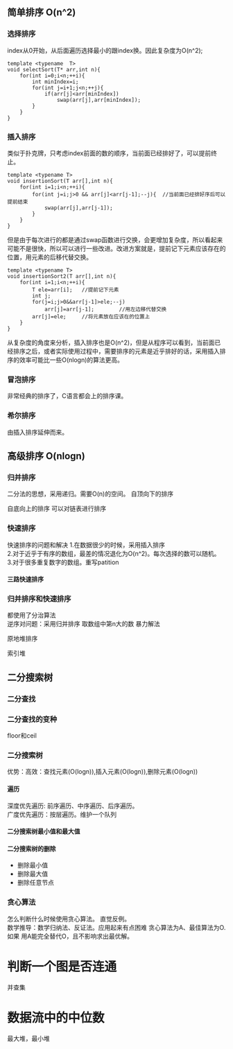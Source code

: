 

## 简单排序 O(n^2)
### 选择排序
index从0开始，从后面遍历选择最小的跟index换。因此复杂度为O(n^2);
```
template <typename  T>
void selectSort(T* arr,int n){
    for(int i=0;i<n;++i){
        int minIndex=i;
        for(int j=i+1;j<n;++j){
            if(arr[j]<arr[minIndex])
                swap(arr[j],arr[minIndex]);
        }
    }
}
```
### 插入排序
类似于扑克牌，只考虑index前面的数的顺序，当前面已经排好了，可以提前终止。
```
template <typename T>
void insertionSort(T arr[],int n){
    for(int i=1;i<n;++i){
        for(int j=i;j>0 && arr[j]<arr[j-1];--j){  //当前面已经排好序后可以提前结束
            swap(arr[j],arr[j-1]);
        }
    }
}
```
但是由于每次进行的都是通过swap函数进行交换，会更增加复杂度，所以看起来可能不是很快，所以可以进行一些改进。改进方案就是，提前记下元素应该存在的位置，用元素的后移代替交换。
```
template <typename T>
void insertionSort2(T arr[],int n){
    for(int i=1;i<n;++i){
        T ele=arr[i];   //提前记下元素
        int j;
        for(j=i;j>0&&arr[j-1]>ele;--j)
            arr[j]=arr[j-1];        //用左边移代替交换
        arr[j]=ele;     //将元素放在应该在的位置上
    }
}
```
从复杂度的角度来分析，插入排序也是O(n^2)，但是从程序可以看到，当前面已经排序之后，或者实际使用过程中，需要排序的元素是近乎排好的话，采用插入排序的效率可能比一些O(nlogn)的算法更高。  

### 冒泡排序
非常经典的排序了，C语言都会上的排序课。

### 希尔排序
由插入排序延伸而来。

## 高级排序 O(nlogn)

### 归并排序
二分法的思想，采用递归。需要O(n)的空间。
自顶向下的排序

自底向上的排序
可以对链表进行排序

### 快速排序


快速排序的问题和解决
1.在数据很少的时候，采用插入排序  
2.对于近乎于有序的数组，最差的情况退化为O(n^2)。每次选择的数可以随机。  
3.对于很多重复数字的数组。重写patition  

#### 三路快速排序


### 归并排序和快速排序
都使用了分治算法  
逆序对问题：采用归并排序
取数组中第n大的数
暴力解法



原地堆排序

索引堆



## 二分搜索树
### 二分查找
### 二分查找的变种
floor和ceil

### 二分搜索树
优势：高效：查找元素(O(logn)),插入元素(O(logn)),删除元素(O(logn))

#### 遍历
深度优先遍历:
前序遍历、中序遍历、后序遍历。  
广度优先遍历：按层遍历。维护一个队列  

#### 二分搜索树最小值和最大值

#### 二分搜索树的删除
- 删除最小值  
- 删除最大值  
- 删除任意节点

### 贪心算法
怎么判断什么时候使用贪心算法。
直觉反例。  
数学推导：数学归纳法、反证法。应用起来有点困难
贪心算法为A、最佳算法为O.如果 用A能完全替代O，且不影响求出最优解。
# 判断一个图是否连通
并查集

# 数据流中的中位数
最大堆，最小堆
